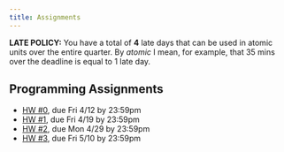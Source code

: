 ```yaml
---
title: Assignments
---
```


**LATE POLICY:** You have a total of **4** late days that can be used in
atomic units over the entire quarter. By *atomic* I mean, for example, that
35 mins over the deadline is equal to 1 late day.

## Programming Assignments

- [HW #0][hw0-git], due Fri 4/12 by 23:59pm
- [HW #1][hw1-git], due Fri 4/19 by 23:59pm
- [HW #2][hw2-git], due Mon 4/29 by 23:59pm
- [HW #3][hw3-git], due Fri 5/10  by 23:59pm

[hw0-git]: https://github.com/ucsd-cse131-sp19/pa0
[hw1-git]: https://github.com/ucsd-cse131-sp19/01-adder
[hw2-git]: https://github.com/ucsd-cse131-sp19/02-boa
[hw3-git]: https://github.com/ucsd-cse131-sp19/03-cobra
